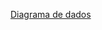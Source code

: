 <a href="https://app.brmodeloweb.com/#!/logic/%7B%22modelid%22:%226525ba40c11a2f105aafe042%22,%22conversionId%22:%22%22%7D" >Diagrama de dados</a>
